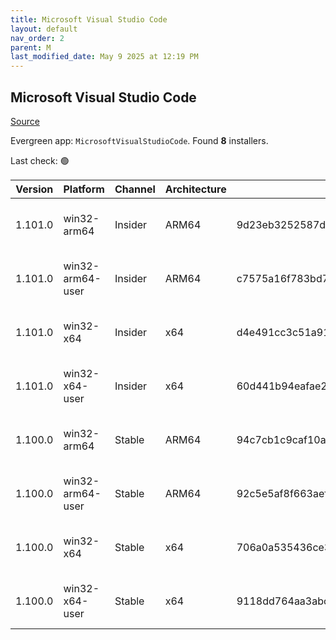 ```yaml
---
title: Microsoft Visual Studio Code
layout: default
nav_order: 2
parent: M
last_modified_date: May 9 2025 at 12:19 PM
---
```


## Microsoft Visual Studio Code

[Source](https://code.visualstudio.com)

Evergreen app: `MicrosoftVisualStudioCode`. Found **8** installers.

Last check: 🟢

| Version | Platform         | Channel | Architecture | Sha256                                                           | URI                                                                                                                                                                                                                                                                                                              |
| ------- | ---------------- | ------- | ------------ | ---------------------------------------------------------------- | ---------------------------------------------------------------------------------------------------------------------------------------------------------------------------------------------------------------------------------------------------------------------------------------------------------------- |
| 1.101.0 | win32-arm64      | Insider | ARM64        | 9d23eb3252587d8d43eaa2baa7ad25e416ff3cef4babe6169640a37ba684084d | [https://vscode.download.prss.microsoft.com/dbazure/download/insider/65fd0a7764119263ab3d5669153ee900ef1844ed/VSCodeSetup-arm64-1.101.0-insider.exe](https://vscode.download.prss.microsoft.com/dbazure/download/insider/65fd0a7764119263ab3d5669153ee900ef1844ed/VSCodeSetup-arm64-1.101.0-insider.exe)         |
| 1.101.0 | win32-arm64-user | Insider | ARM64        | c7575a16f783bd710054419e5672fa5de1620e3059705fe25b4692534822abd3 | [https://vscode.download.prss.microsoft.com/dbazure/download/insider/65fd0a7764119263ab3d5669153ee900ef1844ed/VSCodeUserSetup-arm64-1.101.0-insider.exe](https://vscode.download.prss.microsoft.com/dbazure/download/insider/65fd0a7764119263ab3d5669153ee900ef1844ed/VSCodeUserSetup-arm64-1.101.0-insider.exe) |
| 1.101.0 | win32-x64        | Insider | x64          | d4e491cc3c51a9115fc762a4f17f1d0c8d64c9272fe5fd755e10f8fc7dcacaed | [https://vscode.download.prss.microsoft.com/dbazure/download/insider/65fd0a7764119263ab3d5669153ee900ef1844ed/VSCodeSetup-x64-1.101.0-insider.exe](https://vscode.download.prss.microsoft.com/dbazure/download/insider/65fd0a7764119263ab3d5669153ee900ef1844ed/VSCodeSetup-x64-1.101.0-insider.exe)             |
| 1.101.0 | win32-x64-user   | Insider | x64          | 60d441b94eafae21875086370f086045b45f38d3208e798d6b65edb050bdd6e6 | [https://vscode.download.prss.microsoft.com/dbazure/download/insider/65fd0a7764119263ab3d5669153ee900ef1844ed/VSCodeUserSetup-x64-1.101.0-insider.exe](https://vscode.download.prss.microsoft.com/dbazure/download/insider/65fd0a7764119263ab3d5669153ee900ef1844ed/VSCodeUserSetup-x64-1.101.0-insider.exe)     |
| 1.100.0 | win32-arm64      | Stable  | ARM64        | 94c7cb1c9caf10a73e9a865a8bee78612d6639e178940e1a275a711ae5770e61 | [https://vscode.download.prss.microsoft.com/dbazure/download/stable/19e0f9e681ecb8e5c09d8784acaa601316ca4571/VSCodeSetup-arm64-1.100.0.exe](https://vscode.download.prss.microsoft.com/dbazure/download/stable/19e0f9e681ecb8e5c09d8784acaa601316ca4571/VSCodeSetup-arm64-1.100.0.exe)                           |
| 1.100.0 | win32-arm64-user | Stable  | ARM64        | 92c5e5af8f663aef062f619384a80154531b58f23cf5dfdf7098f3d9a2c6ea8e | [https://vscode.download.prss.microsoft.com/dbazure/download/stable/19e0f9e681ecb8e5c09d8784acaa601316ca4571/VSCodeUserSetup-arm64-1.100.0.exe](https://vscode.download.prss.microsoft.com/dbazure/download/stable/19e0f9e681ecb8e5c09d8784acaa601316ca4571/VSCodeUserSetup-arm64-1.100.0.exe)                   |
| 1.100.0 | win32-x64        | Stable  | x64          | 706a0a535436ce3f9a9bf565b81a92202edb0f2dea7ac9ae8f7fde5f2f8761af | [https://vscode.download.prss.microsoft.com/dbazure/download/stable/19e0f9e681ecb8e5c09d8784acaa601316ca4571/VSCodeSetup-x64-1.100.0.exe](https://vscode.download.prss.microsoft.com/dbazure/download/stable/19e0f9e681ecb8e5c09d8784acaa601316ca4571/VSCodeSetup-x64-1.100.0.exe)                               |
| 1.100.0 | win32-x64-user   | Stable  | x64          | 9118dd764aa3abc8b29f171a339dd5428485eea836a9d0c3e18fc6eb7709be5c | [https://vscode.download.prss.microsoft.com/dbazure/download/stable/19e0f9e681ecb8e5c09d8784acaa601316ca4571/VSCodeUserSetup-x64-1.100.0.exe](https://vscode.download.prss.microsoft.com/dbazure/download/stable/19e0f9e681ecb8e5c09d8784acaa601316ca4571/VSCodeUserSetup-x64-1.100.0.exe)                       |
